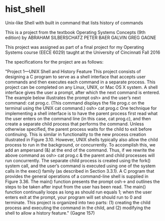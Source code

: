 # hist_shell
Unix-like Shell with built in command that lists history of commands


This is a project from the textbook Operating Systems Concepts (9th edition) by ABRAHAM SILBERSCHATZ PETER BAER GALVIN GREG GAGNE

This project was assigned as part of a final project for my Operating Systems course (EECE 6029) taught at the University of Cincinnati
Fall 2016

The specifications for the project are as follows:

"Project 1—UNIX Shell and History Feature
This project consists of designing a C program to serve as a shell interface
that accepts user commands and then executes each command in a separate
process. This project can be completed on any Linux, UNIX, or Mac OS X system.
A shell interface gives the user a prompt, after which the next command
is entered. The example below illustrates the prompt osh> and the user’s
next command: cat prog.c. (This command displays the file prog.c on the
terminal using the UNIX cat command.)
osh> cat prog.c
One technique for implementing a shell interface is to have the parent process
first read what the user enters on the command line (in this case, cat
prog.c), and then create a separate child process that performs the command.
Unless otherwise specified, the parent process waits for the child to exit
before continuing. This is similar in functionality to the new process creation
illustrated in Figure 3.10. However, UNIX shells typically also allow the child
process to run in the background, or concurrently. To accomplish this, we add
an ampersand (&) at the end of the command. Thus, if we rewrite the above
command as
osh> cat prog.c &
the parent and child processes will run concurrently.
The separate child process is created using the fork() system call, and the
user’s command is executed using one of the system calls in the exec() family
(as described in Section 3.3.1).
A C program that provides the general operations of a command-line shell
is supplied in Figure 3.36. The main() function presents the prompt osh->
and outlines the steps to be taken after input from the user has been read. The
main() function continually loops as long as should run equals 1; when the
user enters exit at the prompt, your program will set should run to 0 and
terminate.
This project is organized into two parts: (1) creating the child process and
executing the command in the child, and (2) modifying the shell to allow a
history feature." (Gagne 157)
